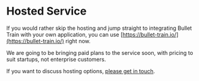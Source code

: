 # Hosted Service

If you would rather skip the hosting and jump straight to integrating Bullet Train with your own application, you can use [https://bullet-train.io/](https://bullet-train.io/) right now.

We are going to be bringing paid plans to the service soon, with pricing to suit startups, not enterprise customers.

If you want to discuss hosting options, [please get in touch](mailto:support@bullet-train.io).
